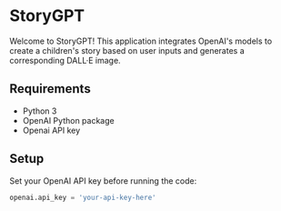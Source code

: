 # StoryGPT

Welcome to StoryGPT! This application integrates OpenAI's models to create a children's story based on user inputs and generates a corresponding DALL·E image.

## Requirements

- Python 3 
- OpenAI Python package
- Openai API key

## Setup

Set your OpenAI API key before running the code:

```python
openai.api_key = 'your-api-key-here'
